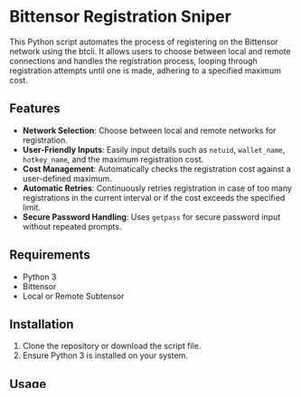 # Bittensor Registration Sniper

This Python script automates the process of registering on the Bittensor network using the btcli. It allows users to choose between local and remote connections and handles the registration process, looping through registration attempts until one is made, adhering to a specified maximum cost.

## Features

- **Network Selection**: Choose between local and remote networks for registration.
- **User-Friendly Inputs**: Easily input details such as `netuid`, `wallet_name`, `hotkey_name`, and the maximum registration cost.
- **Cost Management**: Automatically checks the registration cost against a user-defined maximum.
- **Automatic Retries**: Continuously retries registration in case of too many registrations in the current interval or if the cost exceeds the specified limit.
- **Secure Password Handling**: Uses `getpass` for secure password input without repeated prompts.

## Requirements

- Python 3
- Bittensor
- Local or Remote Subtensor

## Installation

1. Clone the repository or download the script file.
2. Ensure Python 3 is installed on your system.

## Usage

1. Run the script using Python:

   ```bash
   python3 sniper.py
